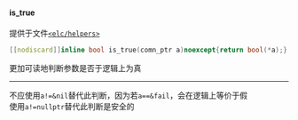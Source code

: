 #### is_true  
提供于文件[`<elc/helpers>`](./index.md)  
````c++
[[nodiscard]]inline bool is_true(comn_ptr a)noexcept{return bool(*a);}
````
更加可读地判断参数是否于逻辑上为真  

________

不应使用`a!=&nil`替代此判断，因为若`a==&fail`，会在逻辑上等价于假  
使用`a!=nullptr`替代此判断是安全的  
